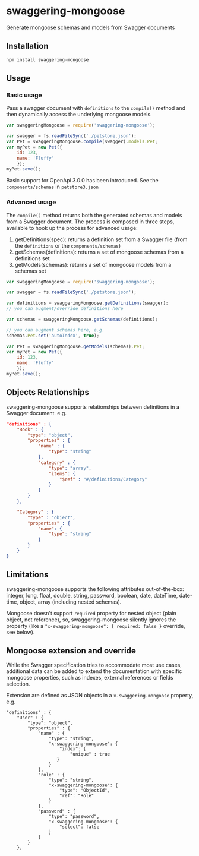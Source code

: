 # swaggering-mongoose

Generate mongoose schemas and models from Swagger documents

## Installation

```js
npm install swaggering-mongoose
```

## Usage

### Basic usage

Pass a swagger document with `definitions` to the `compile()` method and then dynamically access the underlying mongoose models.

```js
var swaggeringMongoose = require('swaggering-mongoose');

var swagger = fs.readFileSync('./petstore.json');
var Pet = swaggeringMongoose.compile(swagger).models.Pet;
var myPet = new Pet({
    id: 123,
    name: 'Fluffy'
    });
myPet.save();
```

Basic support for OpenApi 3.0.0 has been introduced. See the `components/schemas` in `petstore3.json`

### Advanced usage

The `compile()` method returns both the generated schemas and models from a Swagger document. The process is composed in three steps, available to hook up the process for advanced usage:

1. getDefinitions(spec): returns a definition set from a Swagger file (from the `definitions` or the `components/schemas`)
2. getSchemas(definitions): returns a set of mongoose schemas from a definitions set
3. getModels(schemas): returns a set of mongoose models from a schemas set

```js
var swaggeringMongoose = require('swaggering-mongoose');

var swagger = fs.readFileSync('./petstore.json');

var definitions = swaggeringMongoose.getDefinitions(swagger);
// you can augment/override definitions here

var schemas = swaggeringMongoose.getSchemas(definitions);

// you can augment schemas here, e.g.
schemas.Pet.set('autoIndex', true);

var Pet = swaggeringMongoose.getModels(schemas).Pet;
var myPet = new Pet({
    id: 123,
    name: 'Fluffy'
    });
myPet.save();
```

## Objects Relationships

swaggering-mongoose supports relationships between definitions in a Swagger document. e.g.

```json
"definitions" : {
    "Book" : {
        "type": "object",
        "properties" : {
            "name" : {
                "type": "string"
            },
            "category" : {
                "type": "array",
                "items": {
                    "$ref" : "#/definitions/Category"
                }
            }
        }
    },

    "Category" : {
        "type" : "object",
        "properties" : {
            "name": {
                "type": "string"
            }
        }
    }
}
```

## Limitations

swaggering-mongoose supports the following attributes out-of-the-box: integer, long, float, double, string, password, boolean, date, dateTime, date-time, object, array (including nested schemas).

Mongoose doesn't support `required` property for nested object (plain object, not reference), so, swaggering-mongoose silently ignores the property (like a `"x-swaggering-mongoose": { required: false }` override, see below).

## Mongoose extension and override

While the Swagger specification tries to accommodate most use cases, additional data can be added to extend the documentation with specific mongoose properties, such as indexes, external references or fields selection.

Extension are defined as JSON objects in a `x-swaggering-mongoose` property, e.g.

```
"definitions" : {
    "User" : {
        "type": "object",
        "properties" : {
            "name" : {
                "type": "string",
                "x-swaggering-mongoose": {
                    "index": {
                        "unique" : true
                   }
                }
            },
            "role" : {
                "type": "string",
                "x-swaggering-mongoose": {
                    "type": "ObjectId",
                    "ref": "Role"
                }
            },
            "password" : {
                "type": "password",
                "x-swaggering-mongoose": {
                    "select": false
                }
            }
        }
    },
```



